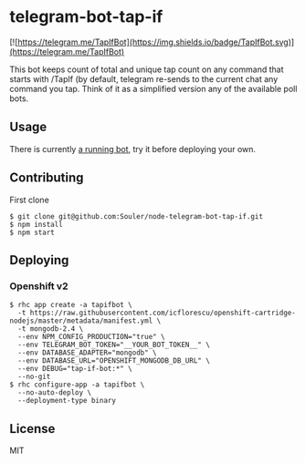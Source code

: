 # telegram-bot-tap-if
[![https://telegram.me/TapIfBot](https://img.shields.io/badge/TapIfBot.svg)](https://telegram.me/TapIfBot)

This bot keeps count of total and unique tap count on any command that starts
with /TapIf (by default, telegram re-sends to the current chat any command you
tap. Think of it as a simplified version any of the available poll bots.

## Usage
There is currently [a running bot](https://telegram.me/TapIfBot), try it before deploying your own.

## Contributing
First clone 
```
$ git clone git@github.com:Souler/node-telegram-bot-tap-if.git
$ npm install
$ npm start
```

## Deploying
### Openshift v2
```
$ rhc app create -a tapifbot \
  -t https://raw.githubusercontent.com/icflorescu/openshift-cartridge-nodejs/master/metadata/manifest.yml \
  -t mongodb-2.4 \
  --env NPM_CONFIG_PRODUCTION="true" \
  --env TELEGRAM_BOT_TOKEN="__YOUR_BOT_TOKEN__" \
  --env DATABASE_ADAPTER="mongodb" \
  --env DATABASE_URL="OPENSHIFT_MONGODB_DB_URL" \
  --env DEBUG="tap-if-bot:*" \
  --no-git
$ rhc configure-app -a tapifbot \
  --no-auto-deploy \
  --deployment-type binary
```
## License
MIT